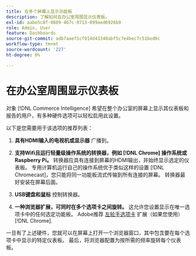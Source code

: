```yaml
---
title: 在多个屏幕上显示功能板
description: 了解如何在办公室周围显示仪表板。
exl-id: aabe5c8f-0809-467c-9713-099aed6926b9
role: Admin, User
feature: Dashboards
source-git-commit: adb7aaef1cf914d43348abf5c7e4bec7c51bed0c
workflow-type: tm+mt
source-wordcount: '227'
ht-degree: 0%

---
```


# 在办公室周围显示仪表板

对象 [!DNL Commerce Intelligence] 希望在整个办公室的屏幕上显示其仪表板和报告的用户，有多种硬件选项可以轻松启用此设置。

以下是您需要用于该选项的推荐列表：

1. **具有HDMI输入的电视机或显示器** 广播到。

1. **支持Wifi且运行轻量级操作系统的转换器，例如 [!DNL Chrome] 操作系统或Raspberry Pi。** 转换器应具有连接到屏幕的HDMI输出，并始终显示选定的仪表板。 专用计算机运行自己的操作系统优于类似这样的设置 [!DNL Chromecast]，您只能将同一功能板流式传输到所有连接的屏幕。 转换器最好安装在屏幕后面。

1. **USB键盘和鼠标** 控制转换器。

1. **一种浏览器扩展，可同时在多个选项卡之间旋转。** 这允许您设置显示在唯一选项卡中的任何选定功能板。 Adobe推荐 [左轮手选项卡](https://chrome.google.com/webstore/detail/revolver-tabs/dlknooajieciikpedpldejhhijacnbda?hl=en) 扩展（如果您使用） [!DNL Chrome].

一旦有了上述硬件，您就可以在屏幕上打开一个浏览器窗口，其中包含要在每个选项卡中显示的特定仪表板。 最后，将浏览器配置为按所需的频率旋转每个仪表板。
